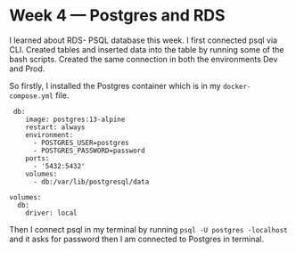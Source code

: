 # Week 4 — Postgres and RDS
I learned about RDS- PSQL database this week. I first connected psql via CLI. Created tables and inserted data into the table by running some of the bash scripts. Created the same connection in both the environments Dev and Prod.

So firstly, I installed the Postgres container which is in my `docker-compose.yml` file.

```
 db:
    image: postgres:13-alpine
    restart: always
    environment:
      - POSTGRES_USER=postgres
      - POSTGRES_PASSWORD=password
    ports:
      - '5432:5432'
    volumes: 
      - db:/var/lib/postgresql/data

volumes:
  db:
    driver: local
```

Then I connect psql in my terminal by running `psql -U postgres -localhost` and it asks for password then I am connected to Postgres in terminal.
